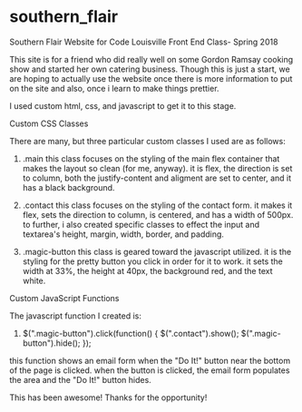 # southern_flair
Southern Flair Website
for Code Louisville Front End Class- Spring 2018

This site is for a friend who did really well on some Gordon Ramsay cooking show and started her own catering business. Though 
this is just a start, we are hoping to actually use the website once there is more information to put on the site and
also, once i learn to make things prettier.

I used custom html, css, and javascript to get it to this stage.


Custom CSS Classes

There are many, but three particular custom classes I used are as follows:

1. .main
   this class focuses on the styling of the main flex container that makes the layout so clean (for me, anyway). it is flex, the 
   direction is set to column, both the justify-content and aligment are set to center, and it has a black background.
   
2. .contact
   this class focuses on the styling of the contact form. it makes it flex, sets the direction to column, is centered,
   and has a width of 500px. to further, i also created specific classes to effect the input and textarea's height, margin, width, 
   border, and padding.
   
3. .magic-button
   this class is geared toward the javascript utilized. it is the styling for the pretty button you click in order for it to work.
   it sets the width at 33%, the height at 40px, the background red, and the text white.


Custom JavaScript Functions

The javascript function I created is:

1. $(".magic-button").click(function() {
        $(".contact").show();
        $(".magic-button").hide();
    });
  
  this function shows an email form when the "Do It!" button near the bottom of the page is clicked. when the button is clicked,
  the email form populates the area and the "Do It!" button hides.
  
  
  This has been awesome! Thanks for the opportunity!

